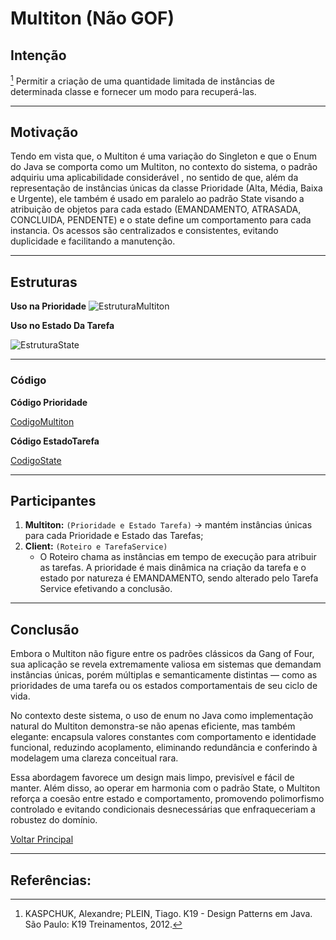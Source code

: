 # Multiton (Não GOF)

## Intenção

[^K19]
Permitir a criação de uma quantidade limitada de instâncias de determinada classe e fornecer um modo para recuperá-las.

---

## Motivação 

Tendo em vista que, o Multiton é uma variação do Singleton e que o Enum do Java se comporta como um Multiton, no contexto do sistema, o padrão adquiriu uma aplicabilidade considerável , no sentido de que, além da representação de instâncias únicas da classe Prioridade (Alta, Média, Baixa e Urgente), ele também é usado em paralelo ao padrão State visando a atribuição de objetos para cada estado (EMANDAMENTO, ATRASADA, CONCLUIDA, PENDENTE) e o state define um comportamento para cada instancia. Os acessos são centralizados e consistentes, evitando duplicidade e facilitando a manutenção.

---

## Estruturas

**Uso na Prioridade**
![EstruturaMultiton](../../out/estruturasUmls/padrões/multiton/multiton/multiton.png)

**Uso no Estado Da Tarefa**

![EstruturaState](../../out/estruturasUmls/padrões/state/state/state.png)

---

### Código

**Código Prioridade**

[CodigoMultiton](../../src/main/java/model/Prioridade.java)

**Código EstadoTarefa**

[CodigoState](../../src/main/java/model/EstadoTarefa.java)

---

## Participantes

1. **Multiton:** `(Prioridade e Estado Tarefa)` -> mantém instâncias únicas para cada Prioridade e Estado das Tarefas;
2. **Client:** `(Roteiro e TarefaService)`
    - O Roteiro chama as instâncias em tempo de execução para atribuir as tarefas. A prioridade é mais dinâmica na criação da tarefa e o estado por natureza é EMANDAMENTO, sendo alterado pelo Tarefa Service efetivando a conclusão.

---

## Conclusão

Embora o Multiton não figure entre os padrões clássicos da Gang of Four, sua aplicação se revela extremamente valiosa em sistemas que demandam instâncias únicas, porém múltiplas e semanticamente distintas — como as prioridades de uma tarefa ou os estados comportamentais de seu ciclo de vida.

No contexto deste sistema, o uso de enum no Java como implementação natural do Multiton demonstra-se não apenas eficiente, mas também elegante: encapsula valores constantes com comportamento e identidade funcional, reduzindo acoplamento, eliminando redundância e conferindo à modelagem uma clareza conceitual rara. 

Essa abordagem favorece um design mais limpo, previsível e fácil de manter. Além disso, ao operar em harmonia com o padrão State, o Multiton reforça a coesão entre estado e comportamento, promovendo polimorfismo controlado e evitando condicionais desnecessárias que enfraqueceriam a robustez do domínio.


[Voltar Principal](../../README.md)

--- 

## Referências:

[^K19]: KASPCHUK, Alexandre; PLEIN, Tiago. K19 - Design Patterns em Java. São Paulo: K19 Treinamentos, 2012.